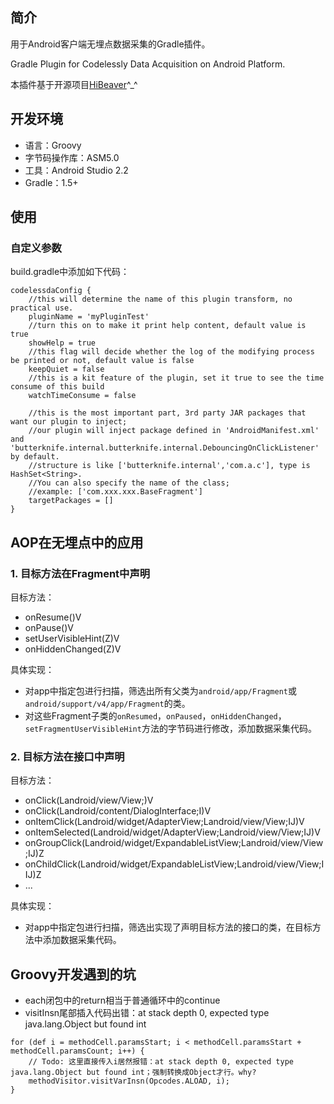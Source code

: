 ## 简介
用于Android客户端无埋点数据采集的Gradle插件。

Gradle Plugin for Codelessly Data Acquisition on Android Platform.

本插件基于开源项目[HiBeaver](https://github.com/BryanSharp/hibeaver)^_^

## 开发环境
- 语言：Groovy
- 字节码操作库：ASM5.0
- 工具：Android Studio 2.2
- Gradle：1.5+

## 使用

### 自定义参数

build.gradle中添加如下代码：

```
codelessdaConfig {
    //this will determine the name of this plugin transform, no practical use.
    pluginName = 'myPluginTest'
    //turn this on to make it print help content, default value is true
    showHelp = true
    //this flag will decide whether the log of the modifying process be printed or not, default value is false
    keepQuiet = false
    //this is a kit feature of the plugin, set it true to see the time consume of this build
    watchTimeConsume = false

    //this is the most important part, 3rd party JAR packages that want our plugin to inject;
    //our plugin will inject package defined in 'AndroidManifest.xml' and 'butterknife.internal.butterknife.internal.DebouncingOnClickListener' by default.
    //structure is like ['butterknife.internal','com.a.c'], type is HashSet<String>.
    //You can also specify the name of the class;
    //example: ['com.xxx.xxx.BaseFragment']
    targetPackages = []
}
```

## AOP在无埋点中的应用

### 1. 目标方法在Fragment中声明

目标方法：

- onResume()V
- onPause()V
- setUserVisibleHint(Z)V
- onHiddenChanged(Z)V

具体实现：

- 对app中指定包进行扫描，筛选出所有父类为`android/app/Fragment`或`android/support/v4/app/Fragment`的类。
- 对这些Fragment子类的`onResumed`，`onPaused`，`onHiddenChanged`，`setFragmentUserVisibleHint`方法的字节码进行修改，添加数据采集代码。

### 2. 目标方法在接口中声明

目标方法：

- onClick(Landroid/view/View;)V
- onClick(Landroid/content/DialogInterface;I)V
- onItemClick(Landroid/widget/AdapterView;Landroid/view/View;IJ)V
- onItemSelected(Landroid/widget/AdapterView;Landroid/view/View;IJ)V
- onGroupClick(Landroid/widget/ExpandableListView;Landroid/view/View;IJ)Z
- onChildClick(Landroid/widget/ExpandableListView;Landroid/view/View;IIJ)Z
- ...

具体实现：

- 对app中指定包进行扫描，筛选出实现了声明目标方法的接口的类，在目标方法中添加数据采集代码。


## Groovy开发遇到的坑

- each闭包中的return相当于普通循环中的continue
- visitInsn尾部插入代码出错：at stack depth 0, expected type java.lang.Object but found int

```
for (def i = methodCell.paramsStart; i < methodCell.paramsStart + methodCell.paramsCount; i++) {  
	// Todo: 这里直接传入i居然报错：at stack depth 0, expected type java.lang.Object but found int；强制转换成Object才行。why?                                                                  
	methodVisitor.visitVarInsn(Opcodes.ALOAD, i);
}
```